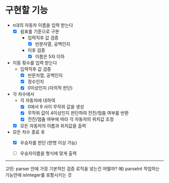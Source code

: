 # 구현할 기능

- n대의 자동차 이름을 입력 받는다
  -[x] 쉼표를 기준으로 구분
    - 입력직후 값 검증
      - [x] 빈문자열, 공백인지 
    - 이후 검증
      -[x] 이름은 5자 이하

- 이동 횟수를 입력 받는다
  - 입력직후 값 검증
    -[x] 빈문자열, 공백인지
    -[x] 정수인지
    -[x] 0이상인지 (자의적 판단)

- 각 차수에서 
  - 각 자동차에 대하여
    -[x] 0에서 9 사이 무작위 값을 생성
    -[x] 무작위 값이 4이상인지 판단하여 전진/멈춤 여부를 반환
    -[x] 전진/멈춤 여부에 따라 각 자동차의 위치값 조정
  - [x] 모든 자동차의 이름과 위치값을 출력

- 모든 차수 종료 후
  -[x] 우승자를 판단 (한명 이상 가능)
  -[ ] 우승자이름을 형식에 맞게 출력


---

고민: parser 안에 가장 기본적인 검증 로직을 넣는건 어떨까?
예) parseInt 작업하는 기능안에 isInteger를 포함시키는 것